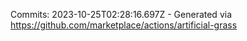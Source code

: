 Commits: 2023-10-25T02:28:16.697Z - Generated via https://github.com/marketplace/actions/artificial-grass
<br>
